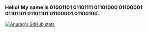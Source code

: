 ### Hello! My name is 01001101 01101111 01101000 01100001 01101101 01101101 01100001 01100100.

[![Anurag's GitHub stats](https://github-readme-stats.vercel.app/api?username=shahnazi2002&theme=transparent&hide=contribs,issues,commits,prs&show_icons=true)](https://github.com/anuraghazra/github-readme-stats)
